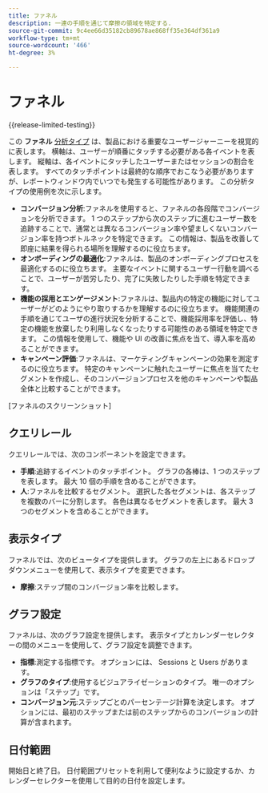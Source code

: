 ```yaml
---
title: ファネル
description: 一連の手順を通じて摩擦の領域を特定する.
source-git-commit: 9c4ee66d35182cb89678ae868ff35e364df361a9
workflow-type: tm+mt
source-wordcount: '466'
ht-degree: 3%

---
```


# ファネル

{{release-limited-testing}}

この **ファネル** [分析タイプ](overview.md) は、製品における重要なユーザージャーニーを視覚的に表します。 横軸は、ユーザーが順番にタッチする必要がある各イベントを表します。 縦軸は、各イベントにタッチしたユーザーまたはセッションの割合を表します。 すべてのタッチポイントは最終的な順序でおこなう必要がありますが、レポートウィンドウ内でいつでも発生する可能性があります。 この分析タイプの使用例を次に示します。

* **コンバージョン分析**:ファネルを使用すると、ファネルの各段階でコンバージョンを分析できます。 1 つのステップから次のステップに進むユーザー数を追跡することで、通常とは異なるコンバージョン率や望ましくないコンバージョン率を持つボトルネックを特定できます。 この情報は、製品を改善して即座に結果を得られる場所を理解するのに役立ちます。
* **オンボーディングの最適化**:ファネルは、製品のオンボーディングプロセスを最適化するのに役立ちます。 主要なイベントに関するユーザー行動を調べることで、ユーザーが苦労したり、完了に失敗したりした手順を特定できます。
* **機能の採用とエンゲージメント**:ファネルは、製品内の特定の機能に対してユーザーがどのようにやり取りするかを理解するのに役立ちます。 機能関連の手順を通じてユーザの進行状況を分析することで、機能採用率を評価し、特定の機能を放棄したり利用しなくなったりする可能性のある領域を特定できます。 この情報を使用して、機能や UI の改善に焦点を当て、導入率を高めることができます。
* **キャンペーン評価**:ファネルは、マーケティングキャンペーンの効果を測定するのに役立ちます。 特定のキャンペーンに触れたユーザーに焦点を当てたセグメントを作成し、そのコンバージョンプロセスを他のキャンペーンや製品全体と比較することができます。

[ファネルのスクリーンショット]

## クエリレール

クエリレールでは、次のコンポーネントを設定できます。

* **手順**:追跡するイベントのタッチポイント。 グラフの各棒は、1 つのステップを表します。 最大 10 個の手順を含めることができます。
* **人**:ファネルを比較するセグメント。 選択した各セグメントは、各ステップを複数のバーに分割します。 各色は異なるセグメントを表します。 最大 3 つのセグメントを含めることができます。

## 表示タイプ

ファネルでは、次のビュータイプを提供します。 グラフの左上にあるドロップダウンメニューを使用して、表示タイプを変更できます。

* **摩擦**:ステップ間のコンバージョン率を比較します。

## グラフ設定

ファネルは、次のグラフ設定を提供します。 表示タイプとカレンダーセレクターの間のメニューを使用して、グラフ設定を調整できます。

* **指標**:測定する指標です。 オプションには、 Sessions と Users があります。
* **グラフのタイプ**:使用するビジュアライゼーションのタイプ。 唯一のオプションは「ステップ」です。
* **コンバージョン元**:ステップごとのパーセンテージ計算を決定します。 オプションには、最初のステップまたは前のステップからのコンバージョンの計算が含まれます。

## 日付範囲

開始日と終了日。 日付範囲プリセットを利用して便利なように設定するか、カレンダーセレクターを使用して目的の日付を設定します。
